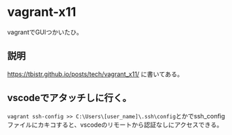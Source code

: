 # vagrant-x11
vagrantでGUIつかいたひ。

## 説明
https://tbistr.github.io/posts/tech/vagrant_x11/ に書いてある。

## vscodeでアタッチしに行く。
`vagrant ssh-config >> C:\Users\[user_name]\.ssh\config`とかでssh_configファイルにカキコすると、vscodeのリモートから認証なしにアクセスできる。
